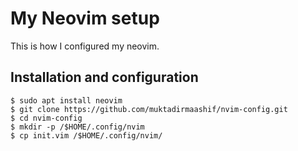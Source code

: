 # My Neovim setup

This is how I configured my neovim.

## Installation and configuration
```
$ sudo apt install neovim
$ git clone https://github.com/muktadirmaashif/nvim-config.git
$ cd nvim-config
$ mkdir -p /$HOME/.config/nvim
$ cp init.vim /$HOME/.config/nvim/
```



